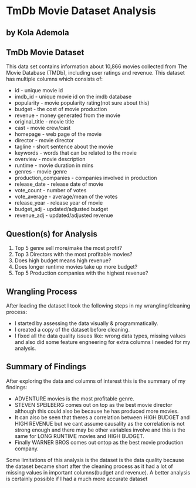 # TmDb Movie Dataset Analysis
## by Kola Ademola


## TmDb Movie Dataset

This data set contains information about 10,866 movies collected from The Movie Database (TMDb), including user ratings and revenue.
This dataset has multiple columns which consists of:

* id - unique movie id
* imdb_id - unique movie id on the imdb database
* popularity - movie popularity rating(not sure about this)
* budget - the cost of movie production
* revenue - money generated from the movie
* original_title - movie title
* cast - movie crew/cast
* homepage - web page of the movie
* director - movie director
* tagline - short sentence about the movie
* keywords - words that can be related to the movie
* overview - movie description
* runtime - movie duration in mins
* genres - movie genre
* production_companies - companies involved in production
* release_date - release date of movie
* vote_count - number of votes
* vote_average - average/mean of the votes
* release_year - release year of movie
* budget_adj - updated/adjusted budget
* revenue_adj - updated/adjusted revenue  

## Question(s) for Analysis  

1. Top 5 genre sell more/make the most profit?
2. Top 3 Directors with the most profitable movies?
3. Does high budget means high revenue?
4. Does longer runtime movies take up more budget?
5. Top 5 Production companies with the highest revenue?

## Wrangling Process
After loading the dataset I took the following steps in my wrangling/cleaning process:
* I started by assessing the data visually & programmatically.
* I created a copy of the dataset before cleaning.
* I fixed all the data quality issues like: wrong data types, missing values and also did some feature engneering for extra columns I needed for my analysis.


## Summary of Findings

After exploring the data and columns of interest this is the summary of my findings:
* ADVENTURE movies is the most profitable genre.
* STEVEN SPEILBERG comes out on top as the best movie director although this could also be because he has produced more movies.
* It can also be seen that theres a correlation between HIGH BUDGET and HIGH REVENUE but we cant assume causality as the correlation is not strong enough and there may be other variables involve and this is the same for LONG RUNTIME movies and HIGH BUDGET. 
* Finally WARNER BROS comes out ontop as the best movie production company.

Some limitations of this analysis is the dataset is the data quality because the dataset became short after the cleaning process as it had a lot of missing values in important columns(budget and revenue). A better analysis is certainly possible if I had a much more accurate dataset
